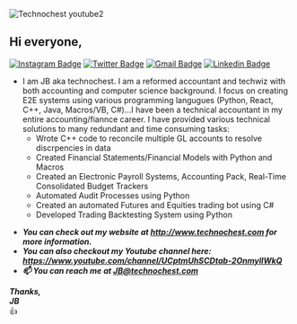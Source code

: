 ![Technochest youtube2](https://user-images.githubusercontent.com/85039215/120913737-4e265c00-c667-11eb-83f6-346e7c45b94c.png)

## Hi everyone,

[![Instagram Badge](https://img.shields.io/badge/Instagram-%23E4405F.svg?&style=flat-square&logo=instagram&logoColor=white&color=071A2C&link=https://www.instagram.com/technochest)](https://www.instagram.com/technochest)
[![Twitter Badge](https://img.shields.io/badge/Twitter-%231877F2.svg?&style=flat-square&logo=twitter&logoColor=white&color=071A2C&link=https://twitter.com/technochest1)](https://twitter.com/technochest1)
[![Gmail Badge](https://img.shields.io/badge/Gmail-%231877F2.svg?&style=flat-square&logo=gmail&logoColor=white&color=071A2C&link=mailto:jb@technochest.com)](mailto:jb@technochest.com)
[![Linkedin Badge](https://img.shields.io/badge/LinkedIn-%230077B5.svg?&style=flat-square&logo=linkedin&logoColor=white&color=071A2C&link=https://www.linkedin.com/in/technochest/)](https://www.linkedin.com/in/technochest/)

- I am JB aka technochest.  I am a reformed accountant and techwiz with both accounting and computer science background.  I focus on creating E2E systems using various programming langugues (Python, React, C++, Java, Macros/VB, C#)...I have been a technical accountant in my entire accounting/fiannce career.  I have provided various technical solutions to many redundant and time consuming tasks:
   -  Wrote C++ code to reconcile multiple GL accounts to resolve discrpencies in data
   -  Created Financial Statements/Financial Models with Python and Macros 
   -  Created an Electronic Payroll Systems, Accounting Pack, Real-Time Consolidated Budget Trackers
   -  Automated Audit Processes using Python
   -  Created an automated Futures and Equities trading bot using C#
   -  Developed Trading Backtesting System using Python 

* ***You can check out my website at http://www.technochest.com for more information.***
* ***You can also checkout my Youtube channel here: https://www.youtube.com/channel/UCptmUhSCDtab-2OnmylIWkQ***
* ***📫 You can reach me at JB@technochest.com***

***Thanks,***  
***JB***  
:+1:
